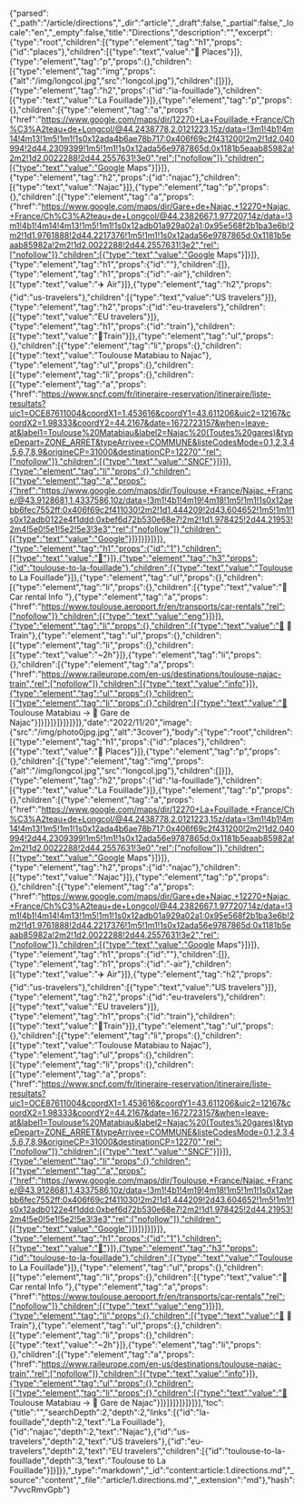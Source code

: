 {"parsed":{"_path":"/article/directions","_dir":"article","_draft":false,"_partial":false,"_locale":"en","_empty":false,"title":"Directions","description":"","excerpt":{"type":"root","children":[{"type":"element","tag":"h1","props":{"id":"places"},"children":[{"type":"text","value":"📍 Places"}]},{"type":"element","tag":"p","props":{},"children":[{"type":"element","tag":"img","props":{"alt":"/img/longcol.jpg","src":"longcol.jpg"},"children":[]}]},{"type":"element","tag":"h2","props":{"id":"la-fouillade"},"children":[{"type":"text","value":"La Fouillade"}]},{"type":"element","tag":"p","props":{},"children":[{"type":"element","tag":"a","props":{"href":"https://www.google.com/maps/dir/12270+La+Fouillade,+France/Ch%C3%A2teau+de+Longcol/@44.2438778,2.0121223,15z/data=!3m1!4b1!4m14!4m13!1m5!1m1!1s0x12ada4b6ae78b717:0x406f69c2f431200!2m2!1d2.040994!2d44.2309399!1m5!1m1!1s0x12ada56e9787865d:0x1181b5eaab85982a!2m2!1d2.0022288!2d44.2557631!3e0","rel":["nofollow"]},"children":[{"type":"text","value":"Google Maps"}]}]},{"type":"element","tag":"h2","props":{"id":"najac"},"children":[{"type":"text","value":"Najac"}]},{"type":"element","tag":"p","props":{},"children":[{"type":"element","tag":"a","props":{"href":"https://www.google.com/maps/dir/Gare+de+Najac,+12270+Najac,+France/Ch%C3%A2teau+de+Longcol/@44.2382667,1.977207,14z/data=!3m1!4b1!4m14!4m13!1m5!1m1!1s0x12adb01a929a02a1:0x95e568f2b1ba3e6b!2m2!1d1.9761888!2d44.2217376!1m5!1m1!1s0x12ada56e9787865d:0x1181b5eaab85982a!2m2!1d2.0022288!2d44.2557631!3e2","rel":["nofollow"]},"children":[{"type":"text","value":"Google Maps"}]}]},{"type":"element","tag":"h1","props":{"id":""},"children":[]},{"type":"element","tag":"h1","props":{"id":"️-air"},"children":[{"type":"text","value":"✈️ Air"}]},{"type":"element","tag":"h2","props":{"id":"us-travelers"},"children":[{"type":"text","value":"US travelers"}]},{"type":"element","tag":"h2","props":{"id":"eu-travelers"},"children":[{"type":"text","value":"EU travelers"}]},{"type":"element","tag":"h1","props":{"id":"train"},"children":[{"type":"text","value":"🚆Train"}]},{"type":"element","tag":"ul","props":{},"children":[{"type":"element","tag":"li","props":{},"children":[{"type":"text","value":"Toulouse Matabiau to Najac"},{"type":"element","tag":"ul","props":{},"children":[{"type":"element","tag":"li","props":{},"children":[{"type":"element","tag":"a","props":{"href":"https://www.sncf.com/fr/itineraire-reservation/itineraire/liste-resultats?uic1=OCE87611004&coordX1=1.453616&coordY1=43.611206&uic2=12167&coordX2=1.98333&coordY2=44.2167&date=1672723157&when=leave-at&label1=Toulouse%20Matabiau&label2=Najac%20(Toutes%20gares)&typeDepart=ZONE_ARRET&typeArrivee=COMMUNE&listeCodesMode=0,1,2,3,4,5,6,7,8,9&origineCP=31000&destinationCP=12270","rel":["nofollow"]},"children":[{"type":"text","value":"SNCF"}]}]},{"type":"element","tag":"li","props":{},"children":[{"type":"element","tag":"a","props":{"href":"https://www.google.com/maps/dir/Toulouse,+France/Najac,+France/@43.9128681,1.4337586,10z/data=!3m1!4b1!4m19!4m18!1m5!1m1!1s0x12aebb6fec7552ff:0x406f69c2f411030!2m2!1d1.444209!2d43.604652!1m5!1m1!1s0x12adb0122e4f1ddd:0xbef6d72b530e68e7!2m2!1d1.978425!2d44.21953!2m4!5e0!5e1!5e2!5e3!3e3","rel":["nofollow"]},"children":[{"type":"text","value":"Google"}]}]}]}]}]},{"type":"element","tag":"h1","props":{"id":"1"},"children":[{"type":"text","value":"🚗"}]},{"type":"element","tag":"h3","props":{"id":"toulouse-to-la-fouillade"},"children":[{"type":"text","value":"Toulouse to La Fouillade"}]},{"type":"element","tag":"ul","props":{},"children":[{"type":"element","tag":"li","props":{},"children":[{"type":"text","value":"🚗 Car rental Info "},{"type":"element","tag":"a","props":{"href":"https://www.toulouse.aeroport.fr/en/transports/car-rentals","rel":["nofollow"]},"children":[{"type":"text","value":"eng"}]}]},{"type":"element","tag":"li","props":{},"children":[{"type":"text","value":"🚋 🚆 Train"},{"type":"element","tag":"ul","props":{},"children":[{"type":"element","tag":"li","props":{},"children":[{"type":"text","value":"~2h"}]},{"type":"element","tag":"li","props":{},"children":[{"type":"element","tag":"a","props":{"href":"https://www.raileurope.com/en-us/destinations/toulouse-najac-train","rel":["nofollow"]},"children":[{"type":"text","value":"info"}]},{"type":"element","tag":"ul","props":{},"children":[{"type":"element","tag":"li","props":{},"children":[{"type":"text","value":"🚉 Toulouse Matabiau -> 🚉 Gare de Najac"}]}]}]}]}]}]}]},"date":"2022/11/20","image":{"src":"/img/photo0jpg.jpg","alt":"3cover"},"body":{"type":"root","children":[{"type":"element","tag":"h1","props":{"id":"places"},"children":[{"type":"text","value":"📍 Places"}]},{"type":"element","tag":"p","props":{},"children":[{"type":"element","tag":"img","props":{"alt":"/img/longcol.jpg","src":"longcol.jpg"},"children":[]}]},{"type":"element","tag":"h2","props":{"id":"la-fouillade"},"children":[{"type":"text","value":"La Fouillade"}]},{"type":"element","tag":"p","props":{},"children":[{"type":"element","tag":"a","props":{"href":"https://www.google.com/maps/dir/12270+La+Fouillade,+France/Ch%C3%A2teau+de+Longcol/@44.2438778,2.0121223,15z/data=!3m1!4b1!4m14!4m13!1m5!1m1!1s0x12ada4b6ae78b717:0x406f69c2f431200!2m2!1d2.040994!2d44.2309399!1m5!1m1!1s0x12ada56e9787865d:0x1181b5eaab85982a!2m2!1d2.0022288!2d44.2557631!3e0","rel":["nofollow"]},"children":[{"type":"text","value":"Google Maps"}]}]},{"type":"element","tag":"h2","props":{"id":"najac"},"children":[{"type":"text","value":"Najac"}]},{"type":"element","tag":"p","props":{},"children":[{"type":"element","tag":"a","props":{"href":"https://www.google.com/maps/dir/Gare+de+Najac,+12270+Najac,+France/Ch%C3%A2teau+de+Longcol/@44.2382667,1.977207,14z/data=!3m1!4b1!4m14!4m13!1m5!1m1!1s0x12adb01a929a02a1:0x95e568f2b1ba3e6b!2m2!1d1.9761888!2d44.2217376!1m5!1m1!1s0x12ada56e9787865d:0x1181b5eaab85982a!2m2!1d2.0022288!2d44.2557631!3e2","rel":["nofollow"]},"children":[{"type":"text","value":"Google Maps"}]}]},{"type":"element","tag":"h1","props":{"id":""},"children":[]},{"type":"element","tag":"h1","props":{"id":"️-air"},"children":[{"type":"text","value":"✈️ Air"}]},{"type":"element","tag":"h2","props":{"id":"us-travelers"},"children":[{"type":"text","value":"US travelers"}]},{"type":"element","tag":"h2","props":{"id":"eu-travelers"},"children":[{"type":"text","value":"EU travelers"}]},{"type":"element","tag":"h1","props":{"id":"train"},"children":[{"type":"text","value":"🚆Train"}]},{"type":"element","tag":"ul","props":{},"children":[{"type":"element","tag":"li","props":{},"children":[{"type":"text","value":"Toulouse Matabiau to Najac"},{"type":"element","tag":"ul","props":{},"children":[{"type":"element","tag":"li","props":{},"children":[{"type":"element","tag":"a","props":{"href":"https://www.sncf.com/fr/itineraire-reservation/itineraire/liste-resultats?uic1=OCE87611004&coordX1=1.453616&coordY1=43.611206&uic2=12167&coordX2=1.98333&coordY2=44.2167&date=1672723157&when=leave-at&label1=Toulouse%20Matabiau&label2=Najac%20(Toutes%20gares)&typeDepart=ZONE_ARRET&typeArrivee=COMMUNE&listeCodesMode=0,1,2,3,4,5,6,7,8,9&origineCP=31000&destinationCP=12270","rel":["nofollow"]},"children":[{"type":"text","value":"SNCF"}]}]},{"type":"element","tag":"li","props":{},"children":[{"type":"element","tag":"a","props":{"href":"https://www.google.com/maps/dir/Toulouse,+France/Najac,+France/@43.9128681,1.4337586,10z/data=!3m1!4b1!4m19!4m18!1m5!1m1!1s0x12aebb6fec7552ff:0x406f69c2f411030!2m2!1d1.444209!2d43.604652!1m5!1m1!1s0x12adb0122e4f1ddd:0xbef6d72b530e68e7!2m2!1d1.978425!2d44.21953!2m4!5e0!5e1!5e2!5e3!3e3","rel":["nofollow"]},"children":[{"type":"text","value":"Google"}]}]}]}]}]},{"type":"element","tag":"h1","props":{"id":"1"},"children":[{"type":"text","value":"🚗"}]},{"type":"element","tag":"h3","props":{"id":"toulouse-to-la-fouillade"},"children":[{"type":"text","value":"Toulouse to La Fouillade"}]},{"type":"element","tag":"ul","props":{},"children":[{"type":"element","tag":"li","props":{},"children":[{"type":"text","value":"🚗 Car rental Info "},{"type":"element","tag":"a","props":{"href":"https://www.toulouse.aeroport.fr/en/transports/car-rentals","rel":["nofollow"]},"children":[{"type":"text","value":"eng"}]}]},{"type":"element","tag":"li","props":{},"children":[{"type":"text","value":"🚋 🚆 Train"},{"type":"element","tag":"ul","props":{},"children":[{"type":"element","tag":"li","props":{},"children":[{"type":"text","value":"~2h"}]},{"type":"element","tag":"li","props":{},"children":[{"type":"element","tag":"a","props":{"href":"https://www.raileurope.com/en-us/destinations/toulouse-najac-train","rel":["nofollow"]},"children":[{"type":"text","value":"info"}]},{"type":"element","tag":"ul","props":{},"children":[{"type":"element","tag":"li","props":{},"children":[{"type":"text","value":"🚉 Toulouse Matabiau -> 🚉 Gare de Najac"}]}]}]}]}]}]}],"toc":{"title":"","searchDepth":2,"depth":2,"links":[{"id":"la-fouillade","depth":2,"text":"La Fouillade"},{"id":"najac","depth":2,"text":"Najac"},{"id":"us-travelers","depth":2,"text":"US travelers"},{"id":"eu-travelers","depth":2,"text":"EU travelers","children":[{"id":"toulouse-to-la-fouillade","depth":3,"text":"Toulouse to La Fouillade"}]}]}},"_type":"markdown","_id":"content:article:1.directions.md","_source":"content","_file":"article/1.directions.md","_extension":"md"},"hash":"7vvcRmvGpb"}